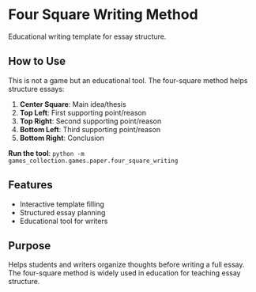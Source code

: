 # Four Square Writing Method

Educational writing template for essay structure.

## How to Use

This is not a game but an educational tool. The four-square method helps structure essays:

1. **Center Square**: Main idea/thesis
1. **Top Left**: First supporting point/reason
1. **Top Right**: Second supporting point/reason
1. **Bottom Left**: Third supporting point/reason
1. **Bottom Right**: Conclusion

**Run the tool**: `python -m games_collection.games.paper.four_square_writing`

## Features

- Interactive template filling
- Structured essay planning
- Educational tool for writers

## Purpose

Helps students and writers organize thoughts before writing a full essay. The four-square method is widely used in
education for teaching essay structure.
